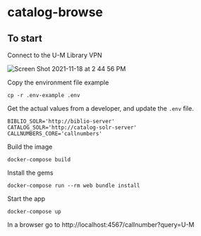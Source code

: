 # catalog-browse

## To start
Connect to the U-M Library VPN

![Screen Shot 2021-11-18 at 2 44 56 PM](https://user-images.githubusercontent.com/27687379/142486728-5fe21b80-b02c-4e89-a2ef-e74440e99bfa.png)

Copy the environment file example
```
cp -r .env-example .env
```

Get the actual values from a developer, and update the `.env` file.
```
BIBLIO_SOLR='http://biblio-server'
CATALOG_SOLR='http://catalog-solr-server'
CALLNUMBERS_CORE='callnumbers'
```

Build the image
```
docker-compose build
```
Install the gems
```
docker-compose run --rm web bundle install
```
Start the app
```
docker-compose up
```
In a browser go to http://localhost:4567/callnumber?query=U-M
